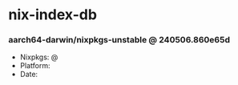 # nix-index-db
### aarch64-darwin/nixpkgs-unstable @ 240506.860e65d
- Nixpkgs: @[](https://github.com/NixOS/nixpkgs/commit/860e65d27036476edfb85dd847d982277880b143)
- Platform: 
- Date: 
